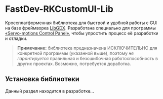 # FastDev-RKCustomUI-Lib
Кроссплатформенная библиотека для быстрой и удобной работы с GUI на базе фреймворка [LibGDX](https://libgdx.com/). Разработана специально для программы [«Servo-motions Control Panel»](https://github.com/chance-area/servo-motions-control-panel), чтобы упростить процесс её разработки и отладки. 

>**Примечание:** библиотека предназначена ИСКЛЮЧИТЕЛЬНО для конкретной программы (указанной выше), поэтому *не гарантируется* правильная и безошибочная работоспособность в других проектах. Возможно, потребуется доработка.

## Установка библиотеки
Данный раздел находится в разработке...
